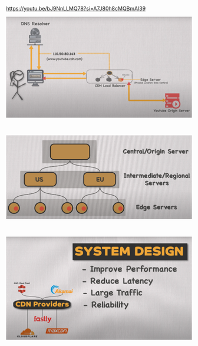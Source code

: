 https://youtu.be/bJ9NnLLMQ78?si=A7J80h8cMQBmAl39

![](./pics/cdn/1.png)

<br/>

![](./pics/cdn/2.png)

<br/>

![](./pics/cdn/3.png)

<br/>